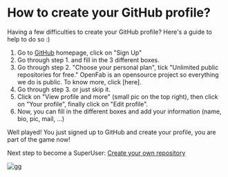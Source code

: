 # How to create your GitHub profile?

Having a few difficulties to create your GitHub profile? Here's a guide to help to do so :)

1. Go to [GitHub](https://github.com) homepage, click on "Sign Up"  
2. Go through step 1. and fill in the 3 different boxes.  
3. Go through step 2. "Choose your personal plan", tick "Unlimited public repositories for free." 
OpenFab is an opensource project so everything we do is public. To know more, click [here].
4. Go through step 3. or just skip it.  
5. Click on "View profile and more" (small pic on the top right), then click on "Your profile", finally click on "Edit profile".
6. Now, you can fill in the different boxes and add your information (name, bio, pic, mail, ...)

Well played! You just signed up to GitHub and create your profile, you are part of the game now!

Next step to become a SuperUser: [Create your own repository](https://github.com/Ginsburg/gamification-fablab/blob/patch-1/Level-UP/create-repo.md)


![gg](http://static.comicvine.com/uploads/original/11115/111150904/3845087-7339298958-odazt.jpg)
